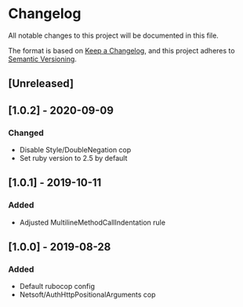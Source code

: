# Changelog

All notable changes to this project will be documented in this file.

The format is based on [Keep a Changelog](https://keepachangelog.com/en/1.0.0/),
and this project adheres to [Semantic Versioning](https://semver.org/spec/v2.0.0.html).

## [Unreleased]


## [1.0.2] - 2020-09-09
### Changed
- Disable Style/DoubleNegation cop
- Set ruby version to 2.5 by default

## [1.0.1] - 2019-10-11
### Added
- Adjusted MultilineMethodCallIndentation rule

## [1.0.0] - 2019-08-28
### Added
- Default rubocop config
- Netsoft/AuthHttpPositionalArguments cop
